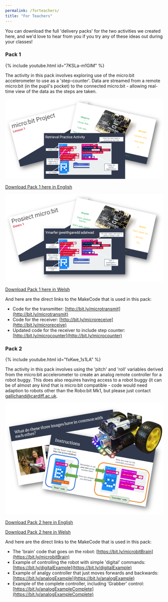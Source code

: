 ```yaml
---
permalink: /forteachers/
title: "For Teachers"
---
```


You can download the full 'delivery packs' for the two activities we created here, and we'd love to hear from you if you try any of these ideas out during your classes!

### Pack 1

{% include youtube.html id="7KSLa-m1GlM" %}

The activity in this pack involves exploring use of the micro:bit accelerometer to use as a 'step-counter'. Data are streamed from a remote micro:bit (in the pupil's pocket) to the connected micro:bit - allowing real-time view of the data as the steps are taken.

![Pack 1 image](../assets/images/image_pack1.png)

[Download Pack 1 here in English](../teacherpacks/ENGINmakers_TeacherPack1_English.zip)

![Pack 1 image in welsh](../assets/images/image_pack1_welsh.png)

[Download Pack 1 here in Welsh](../teacherpacks/ENGINmakers_TeacherPack1_Welsh.zip)


And here are the direct links to the MakeCode that is used in this pack:
- Code for the transmitter: [http://bit.ly/microtransmit](http://bit.ly/microtransmit)
- Code for the receiver: [http://bit.ly/microreceive](http://bit.ly/microreceive)
- Updated code for the receiver to include step counter: [http://bit.ly/microcounter](http://bit.ly/microcounter)

### Pack 2

{% include youtube.html id="fxKwe_1s1LA" %}

The activity in this pack involves using the 'pitch' and 'roll' variables derived from the micro:bit accelerometer to create an analog remote controller for a robot buggy. This does also requires having access to a robot buggy (it can be of almost any kind that is micro:bit compatible - code would need adaption to robots other than the Robo:bit Mk1, but please just contact [gallichand@cardiff.ac.uk](mailto:gallichand@cardiff.ac.uk).

![Pack 2 image](../assets/images/image_pack2.png)

[Download Pack 2 here in English](../teacherpacks/ENGINmakers_TeacherPack2_English.zip)

[Download Pack 2 here in Welsh](../teacherpacks/ENGINmakers_TeacherPack2_Welsh.zip)

And here are the direct links to the MakeCode that is used in this pack:
- The 'brain' code that goes on the robot: [https://bit.ly/microbitBrain](https://bit.ly/microbitBrain)
- Example of controlling the robot with simple 'digital' commands: [https://bit.ly/digitalExample](https://bit.ly/digitalExample)
- Example of analgy controller that just moves forwards and backwards: [https://bit.ly/analogExample](https://bit.ly/analogExample)
- Example of the complete controller, including 'Grabber' control: [https://bit.ly/analogExampleComplete](https://bit.ly/analogExampleComplete)

